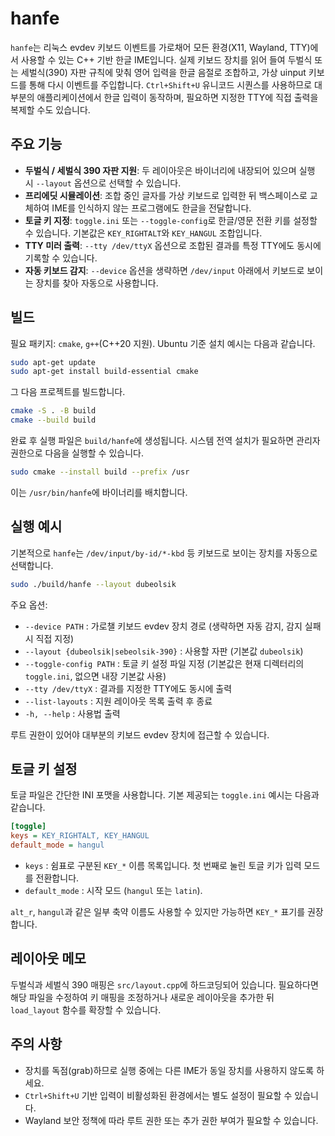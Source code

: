 # hanfe

`hanfe`는 리눅스 evdev 키보드 이벤트를 가로채어 모든 환경(X11, Wayland, TTY)에서 사용할 수 있는 C++ 기반 한글 IME입니다. 실제 키보드 장치를 읽어 들여 두벌식 또는 세벌식(390) 자판 규칙에 맞춰 영어 입력을 한글 음절로 조합하고, 가상 uinput 키보드를 통해 다시 이벤트를 주입합니다. `Ctrl+Shift+U` 유니코드 시퀀스를 사용하므로 대부분의 애플리케이션에서 한글 입력이 동작하며, 필요하면 지정한 TTY에 직접 출력을 복제할 수도 있습니다.

## 주요 기능

- **두벌식 / 세벌식 390 자판 지원**: 두 레이아웃은 바이너리에 내장되어 있으며 실행 시 `--layout` 옵션으로 선택할 수 있습니다.
- **프리에딧 시뮬레이션**: 조합 중인 글자를 가상 키보드로 입력한 뒤 백스페이스로 교체하여 IME를 인식하지 않는 프로그램에도 한글을 전달합니다.
- **토글 키 지정**: `toggle.ini` 또는 `--toggle-config`로 한글/영문 전환 키를 설정할 수 있습니다. 기본값은 `KEY_RIGHTALT`와 `KEY_HANGUL` 조합입니다.
- **TTY 미러 출력**: `--tty /dev/ttyX` 옵션으로 조합된 결과를 특정 TTY에도 동시에 기록할 수 있습니다.
- **자동 키보드 감지**: `--device` 옵션을 생략하면 `/dev/input` 아래에서 키보드로 보이는 장치를 찾아 자동으로 사용합니다.

## 빌드

필요 패키지: `cmake`, `g++`(C++20 지원). Ubuntu 기준 설치 예시는 다음과 같습니다.

```bash
sudo apt-get update
sudo apt-get install build-essential cmake
```

그 다음 프로젝트를 빌드합니다.

```bash
cmake -S . -B build
cmake --build build
```

완료 후 실행 파일은 `build/hanfe`에 생성됩니다. 시스템 전역 설치가 필요하면 관리자 권한으로 다음을 실행할 수 있습니다.

```bash
sudo cmake --install build --prefix /usr
```

이는 `/usr/bin/hanfe`에 바이너리를 배치합니다.

## 실행 예시

기본적으로 `hanfe`는 `/dev/input/by-id/*-kbd` 등 키보드로 보이는 장치를 자동으로 선택합니다.

```bash
sudo ./build/hanfe --layout dubeolsik
```

주요 옵션:

- `--device PATH` : 가로챌 키보드 evdev 장치 경로 (생략하면 자동 감지, 감지 실패 시 직접 지정)
- `--layout {dubeolsik|sebeolsik-390}` : 사용할 자판 (기본값 `dubeolsik`)
- `--toggle-config PATH` : 토글 키 설정 파일 지정 (기본값은 현재 디렉터리의 `toggle.ini`, 없으면 내장 기본값 사용)
- `--tty /dev/ttyX` : 결과를 지정한 TTY에도 동시에 출력
- `--list-layouts` : 지원 레이아웃 목록 출력 후 종료
- `-h, --help` : 사용법 출력

루트 권한이 있어야 대부분의 키보드 evdev 장치에 접근할 수 있습니다.

## 토글 키 설정

토글 파일은 간단한 INI 포맷을 사용합니다. 기본 제공되는 `toggle.ini` 예시는 다음과 같습니다.

```ini
[toggle]
keys = KEY_RIGHTALT, KEY_HANGUL
default_mode = hangul
```

- `keys` : 쉼표로 구분된 `KEY_*` 이름 목록입니다. 첫 번째로 눌린 토글 키가 입력 모드를 전환합니다.
- `default_mode` : 시작 모드 (`hangul` 또는 `latin`).

`alt_r`, `hangul`과 같은 일부 축약 이름도 사용할 수 있지만 가능하면 `KEY_*` 표기를 권장합니다.

## 레이아웃 메모

두벌식과 세벌식 390 매핑은 `src/layout.cpp`에 하드코딩되어 있습니다. 필요하다면 해당 파일을 수정하여 키 매핑을 조정하거나 새로운 레이아웃을 추가한 뒤 `load_layout` 함수를 확장할 수 있습니다.

## 주의 사항

- 장치를 독점(grab)하므로 실행 중에는 다른 IME가 동일 장치를 사용하지 않도록 하세요.
- `Ctrl+Shift+U` 기반 입력이 비활성화된 환경에서는 별도 설정이 필요할 수 있습니다.
- Wayland 보안 정책에 따라 루트 권한 또는 추가 권한 부여가 필요할 수 있습니다.
